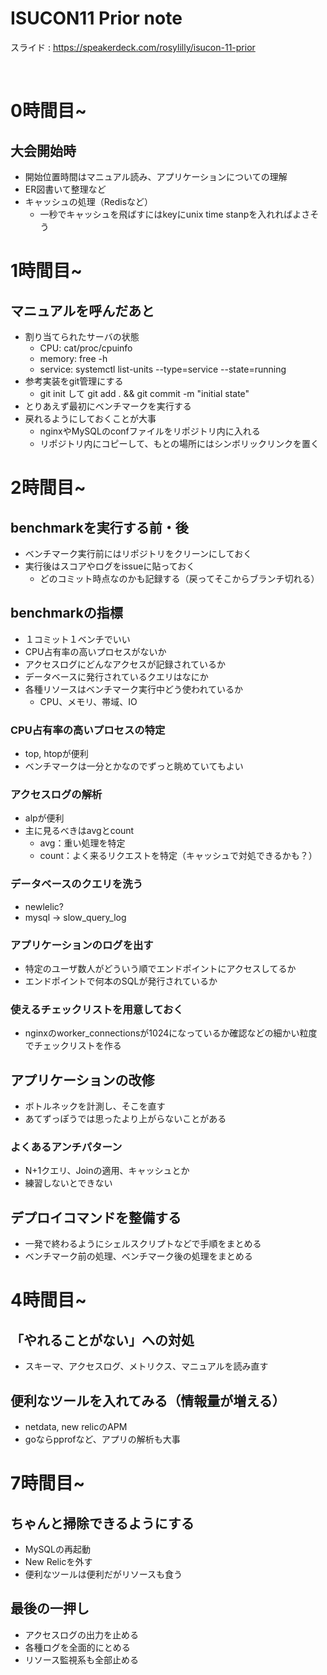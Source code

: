 # ISUCON11 Prior note
スライド : https://speakerdeck.com/rosylilly/isucon-11-prior

<br/>

# 0時間目~
## 大会開始時
- 開始位置時間はマニュアル読み、アプリケーションについての理解
- ER図書いて整理など
- キャッシュの処理（Redisなど）
  - 一秒でキャッシュを飛ばすにはkeyにunix time stanpを入れればよさそう

# 1時間目~
## マニュアルを呼んだあと
- 割り当てられたサーバの状態
  - CPU:      cat/proc/cpuinfo
  - memory:   free -h
  - service:  systemctl list-units --type=service --state=running
- 参考実装をgit管理にする
  - git init して git add . && git commit -m "initial state"
- とりあえず最初にベンチマークを実行する
- 戻れるようにしておくことが大事
  - nginxやMySQLのconfファイルをリポジトリ内に入れる
  - リポジトリ内にコピーして、もとの場所にはシンボリックリンクを置く

# 2時間目~
## benchmarkを実行する前・後
- ベンチマーク実行前にはリポジトリをクリーンにしておく
- 実行後はスコアやログをissueに貼っておく
  - どのコミット時点なのかも記録する（戻ってそこからブランチ切れる）

## benchmarkの指標
- １コミット１ベンチでいい
- CPU占有率の高いプロセスがないか
- アクセスログにどんなアクセスが記録されているか
- データベースに発行されているクエリはなにか
- 各種リソースはベンチマーク実行中どう使われているか
  - CPU、メモリ、帯域、IO

### CPU占有率の高いプロセスの特定
- top, htopが便利
- ベンチマークは一分とかなのでずっと眺めていてもよい

### アクセスログの解析
- alpが便利
- 主に見るべきはavgとcount
  - avg：重い処理を特定
  - count：よく来るリクエストを特定（キャッシュで対処できるかも？）

### データベースのクエリを洗う
- newlelic?
- mysql -> slow_query_log

### アプリケーションのログを出す
- 特定のユーザ数人がどういう順でエンドポイントにアクセスしてるか
- エンドポイントで何本のSQLが発行されているか

### 使えるチェックリストを用意しておく
- nginxのworker_connectionsが1024になっているか確認などの細かい粒度でチェックリストを作る

## アプリケーションの改修
- ボトルネックを計測し、そこを直す
- あてずっぽうでは思ったより上がらないことがある

### よくあるアンチパターン
- N+1クエリ、Joinの適用、キャッシュとか
- 練習しないとできない

## デプロイコマンドを整備する
- 一発で終わるようにシェルスクリプトなどで手順をまとめる
- ベンチマーク前の処理、ベンチマーク後の処理をまとめる

# 4時間目~
## 「やれることがない」への対処
- スキーマ、アクセスログ、メトリクス、マニュアルを読み直す

## 便利なツールを入れてみる（情報量が増える）
- netdata, new relicのAPM
- goならpprofなど、アプリの解析も大事

# 7時間目~
## ちゃんと掃除できるようにする
- MySQLの再起動
- New Relicを外す
- 便利なツールは便利だがリソースも食う

## 最後の一押し
- アクセスログの出力を止める
- 各種ログを全面的にとめる
- リソース監視系も全部止める


